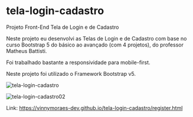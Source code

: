 # tela-login-cadastro
Projeto Front-End Tela de Login e de Cadastro

Neste projeto eu desenvolvi as Telas de Login e de Cadastro com base no curso Bootstrap 5 do básico ao avançado (com 4 projetos), do professor Matheus Battisti.

Foi trabalhado bastante a responsividade para mobile-first.

Neste projeto foi utilizado o Framework Bootstrap v5.

![tela-login-cadastro](https://user-images.githubusercontent.com/56524332/191484442-c8067507-3362-4550-b0b1-1139c86fd237.JPG)

![tela-login-cadastro02](https://user-images.githubusercontent.com/56524332/191484585-4067233f-60ef-4b42-b360-f903abe2209d.JPG)

Link: https://vinnymoraes-dev.github.io/tela-login-cadastro/register.html
